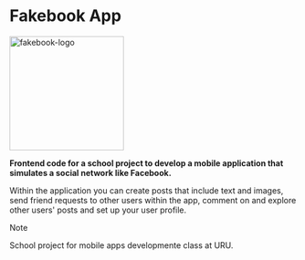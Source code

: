 # Fakebook App

<image src="./src/assets/iconoF.png" align="center" width="200px" height="200px" alt="fakebook-logo"/>

**Frontend code for a school project to develop a mobile application that simulates a social network like Facebook.**

Within the application you can create posts that include text and images, send friend requests to other users within the app, comment on and explore other users' posts and set up your user profile.

> [!NOTE]
> School project for mobile apps developmente class at URU.
